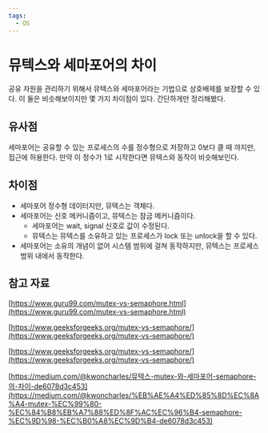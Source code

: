 ```yaml
---
tags:
  - OS
---
```

# 뮤텍스와 세마포어의 차이

공유 자원을 관리하기 위해서 뮤텍스와 세마포어라는 기법으로 상호배제를 보장할 수 있다. 이 둘은 비슷해보이지만 몇 가지 차이점이 있다. 간단하게만 정리해봤다.

## 유사점

세마포어는 공유할 수 있는 프로세스의 수를 정수형으로 저장하고 0보다 클 때 까지만, 접근에 허용한다. 만약 이 정수가 1로 시작한다면 뮤텍스와 동작이 비슷해보인다.

## 차이점

- 세마포어 정수형 데이터지만, 뮤텍스는 객체다.
- 세마포어는 신호 메커니즘이고, 뮤텍스는 잠금 메커니즘이다.
    - 세마포어는 wait, signal 신호로 값이 수정된다.
    - 뮤텍스는 뮤텍스를 소유하고 있는 프로세스가 lock 또는 unlock을 할 수 있다.
- 세마포어는 소유의 개념이 없어 시스템 범위에 걸쳐 동작하지만, 뮤텍스는 프로세스 범위 내에서 동작한다.

## 참고 자료

[https://www.guru99.com/mutex-vs-semaphore.html](https://www.guru99.com/mutex-vs-semaphore.html)

[https://www.geeksforgeeks.org/mutex-vs-semaphore/](https://www.geeksforgeeks.org/mutex-vs-semaphore/)

[https://www.geeksforgeeks.org/mutex-vs-semaphore/](https://www.geeksforgeeks.org/mutex-vs-semaphore/)

[https://medium.com/@kwoncharles/뮤텍스-mutex-와-세마포어-semaphore-의-차이-de6078d3c453](https://medium.com/@kwoncharles/%EB%AE%A4%ED%85%8D%EC%8A%A4-mutex-%EC%99%80-%EC%84%B8%EB%A7%88%ED%8F%AC%EC%96%B4-semaphore-%EC%9D%98-%EC%B0%A8%EC%9D%B4-de6078d3c453)